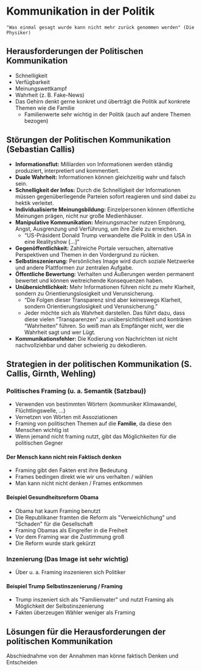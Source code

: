 # Kommunikation in der Politik

    "Was einmal gesagt wurde kann nicht mehr zurück genommen werden" (Die Physiker)

## Herausforderungen der Politischen Kommunikation

- Schnelligkeit
- Verfügbarkeit
- Meinungswettkampf
- Wahrheit (z. B. Fake-News)
- Das Gehirn denkt gerne konkret und überträgt die Politik auf konkrete Themen wie die Familie
  - Familienwerte sehr wichtig in der Politik (auch auf andere Themen bezogen)

## Störungen der Politischen Kommunikation (Sebastian Callis)

- **Informationsflut:** Milliarden von Informationen werden ständig produziert, interpretiert und kommentiert.
- **Duale Wahrheit:** Informationen können gleichzeitig wahr und falsch sein.
- **Schnelligkeit der Infos:** Durch die Schnelligkeit der Informationen müssen gegenüberliegende Parteien sofort reagieren und sind dabei zu hektik verleitet.
- **Individualisierte Meinungsbildung:** Einzelpersonen können öffentliche Meinungen prägen, nicht nur große Medienhäuser.
- **Manipulative Kommunikation:** Meinungsmacher nutzen Empörung, Angst, Ausgrenzung und Verführung, um ihre Ziele zu erreichen.
  - “US-Präsident Donald Trump verwandelte die Politik in den USA in eine Realityshow [...]”
- **Gegenöffentlichkeit:** Zahlreiche Portale versuchen, alternative Perspektiven und Themen in den Vordergrund zu rücken.
- **Selbstinszenierung:** Persönliches Image wird durch soziale Netzwerke und andere Plattformen zur zentralen Aufgabe.
- **Öffentliche Bewertung:** Verhalten und Äußerungen werden permanent bewertet und können weitreichende Konsequenzen haben.
- **Unübersichtlichkeit:** Mehr Informationen führen nicht zu mehr Klarheit, sondern zu Orientierungslosigkeit und Verunsicherung.
  - “Die Folgen dieser Transparenz sind aber keineswegs Klarheit, sondern Orientierungslosigkeit und Verunsicherung.”
  - Jeder möchte sich als Wahrheit darstellen. Das führt dazu, dass diese vielen “Transparenzen” zu unübersichtlichkeit und konträren “Wahrheiten” führen. So weiß man als Empfänger nicht, wer die Wahrheit sagt und wer Lügt.
- **Kommunikationsfehler:** Die Kodierung von Nachrichten ist nicht nachvollziehbar und daher schwierig zu dekodieren.

## Strategien in der politischen Kommunikation (S. Callis, Girnth, Wehling)

### Politisches Framing (u. a. Semantik (Satzbau))

- Verwenden von bestimmten Wörtern (kommuniker Klimawandel, Flüchtlingswelle, ...)
- Vernetzen von Wörten mit Assoziationen
- Framing von politischen Themen auf die **Familie**, da diese den Menschen wichtig ist
- Wenn jemand nicht framing nutzt, gibt das Möglichkeiten für die politischen Gegner

#### Der Mensch kann nicht rein Faktisch denken

- Framing gibt den Fakten erst ihre Bedeutung
- Frames bedingen direkt wie wir uns verhalten / wählen
- Man kann nicht nicht denken / Frames entkommen

#### Beispiel Gesundheitsreform Obama

- Obama hat kaum Framing benutzt
- Die Republikaner framten die Reform als "Verweichlichung" und "Schaden" für die Gesellschaft
- Framing Obamas als Eingreifer in die Freiheit
- Vor dem Framing war die Zustimmung groß
- Die Reform wurde stark gekürzt

### Inzenierung (Das Image ist sehr wichtig)

- Über u. a. Framing inszenieren sich Politiker

#### Beispiel Trump Selbstinszenierung / Framing

- Trump inszeniert sich als "Familienvater" und nutzt Framing als Möglichkeit der Selbstinszenierung
- Fakten überzeugen Wähler weniger als Framing

## Lösungen für die Herausforderungen der politischen Kommunikation

Abschiednahme von der Annahmen man könne faktisch Denken und Entscheiden
